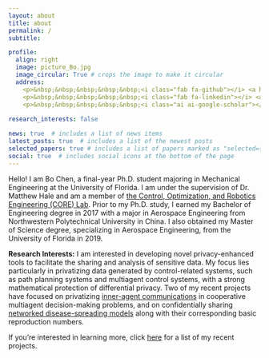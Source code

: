 ```yaml
---
layout: about
title: about
permalink: /
subtitle: 

profile:
  align: right
  image: picture_Bo.jpg
  image_circular: True # crops the image to make it circular
  address:
    <p>&nbsp;&nbsp;&nbsp;&nbsp;&nbsp;<i class="fab fa-github"></i> <a href="https://github.com/Bo-ChenUF" title="GitHub">GitHub</a></p>
    <p>&nbsp;&nbsp;&nbsp;&nbsp;&nbsp;<i class="fab fa-linkedin"></i> <a href="https://www.linkedin.com/in/bo-chen-30790915a/" title="Linkedin">Linkedin</a></p>
    <p>&nbsp;&nbsp;&nbsp;&nbsp;&nbsp;<i class="ai ai-google-scholar"></i> <a href="https://scholar.google.com/citations?user=Rm-ZaUUAAAAJ&hl=en" title="Google Scholar">Google Scholar</a></p>
    
research_interests: false

news: true  # includes a list of news items
latest_posts: true  # includes a list of the newest posts
selected_papers: true # includes a list of papers marked as "selected={true}"
social: true  # includes social icons at the bottom of the page
---
```

Hello! I am Bo Chen, a final-year Ph.D. student majoring in Mechanical Engineering at the University of Florida. I am under the supervision of Dr. Matthew Hale and am a member of [the Control, Optimization, and Robotics Engineering (CORE) Lab](https://corelab.mae.ufl.edu/). Prior to my Ph.D. study, I earned my Bachelor of Engineering degree in 2017 with a major in Aerospace Engineering from Northwestern Polytechnical University in China. I also obtained my Master of Science degree, specializing in Aerospace Engineering, from the University of Florida in 2019.

<b>Research Interests:</b>
I am interested in developing novel privacy-enhanced tools to facilitate the sharing and analysis of sensitive data. My focus lies particularly in privatizing data generated by control-related systems, such as path planning systems and multiagent control systems, with a strong mathematical protection of differential privacy. Two of my recent projects have focused on privatizing [inner-agent communications](/bo-chenuf.github.io/publications/) in cooperative multiagent decision-making problems, and on confidentially sharing [networked disease-spreading models](/bo-chenuf.github.io/publications/) along with their corresponding basic reproduction numbers.

If you’re interested in learning more, click [here](/bo-chenuf.github.io/publications/) for a list of my recent projects.

